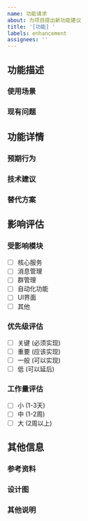 ```yaml
---
name: 功能请求
about: 为项目提出新功能建议
title: '[功能] '
labels: enhancement
assignees: ''
---
```


## 功能描述
<!-- 清晰简洁地描述你想要的功能 -->

### 使用场景
<!-- 描述这个功能会在什么场景下使用 -->

### 现有问题
<!-- 描述当前缺少这个功能带来的不便或问题 -->

## 功能详情

### 预期行为
<!-- 详细描述这个功能应该如何工作 -->

### 技术建议
<!-- 如果你有关于如何实现的建议，请在这里描述 -->

### 替代方案
<!-- 描述你考虑过的替代方案 -->

## 影响评估

### 受影响模块
<!-- 这个功能会影响哪些模块 -->
- [ ] 核心服务
- [ ] 消息管理
- [ ] 群管理
- [ ] 自动化功能
- [ ] UI界面
- [ ] 其他

### 优先级评估
- [ ] 关键 (必须实现)
- [ ] 重要 (应该实现)
- [ ] 一般 (可以实现)
- [ ] 低 (可以延后)

### 工作量评估
- [ ] 小 (1-3天)
- [ ] 中 (1-2周)
- [ ] 大 (2周以上)

## 其他信息

### 参考资料
<!-- 相关的设计文档、API文档或示例 -->

### 设计图
<!-- 如果有UI/UX设计图，请在这里添加 -->

### 其他说明
<!-- 其他需要补充的信息 -->
